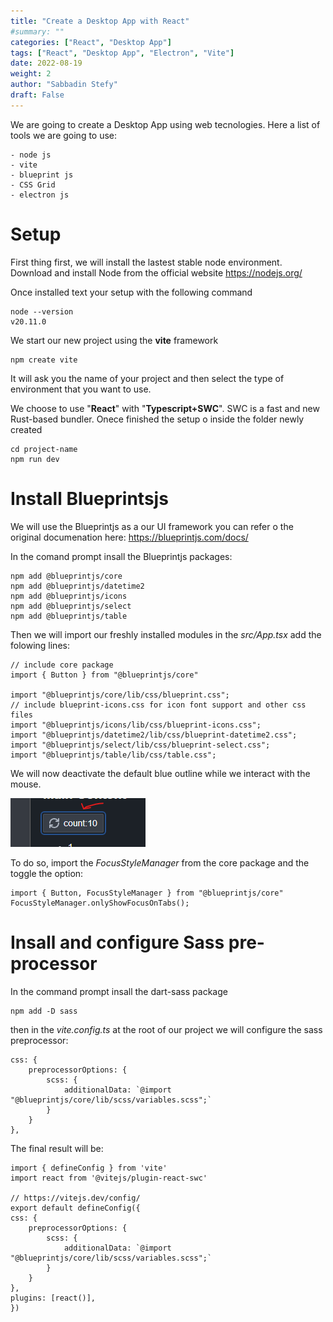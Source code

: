 ```yaml
---
title: "Create a Desktop App with React"
#summary: ""
categories: ["React", "Desktop App"]
tags: ["React", "Desktop App", "Electron", "Vite"]
date: 2022-08-19
weight: 2
author: "Sabbadin Stefy"
draft: False
---
```


We are going to create a Desktop App using web tecnologies. Here a list of tools we are going to use:

    - node js
    - vite
    - blueprint js
    - CSS Grid
    - electron js

# Setup

First thing first, we will install the lastest stable node environment. Download and install Node from the official website https://nodejs.org/

Once installed text your setup with the following command

    node --version
    v20.11.0

We start our new project using the **vite** framework 

    npm create vite

It will ask you the name of your project and then select the type of environment that you want to use.

We choose to use "**React**" with "**Typescript+SWC**". SWC is a fast and new  Rust-based bundler. Onece finished the setup o inside the folder newly created

    cd project-name
    npm run dev

# Install Blueprintsjs

We will use the Blueprintjs as a our UI framework you can refer o the original documenation here: https://blueprintjs.com/docs/

In the comand prompt insall the Blueprintjs packages:

    npm add @blueprintjs/core 
    npm add @blueprintjs/datetime2
    npm add @blueprintjs/icons
    npm add @blueprintjs/select
    npm add @blueprintjs/table


Then we will import our freshly installed modules in the *src/App.tsx* add the folowing lines:

    // include core package
    import { Button } from "@blueprintjs/core"

    import "@blueprintjs/core/lib/css/blueprint.css";
    // include blueprint-icons.css for icon font support and other css files
    import "@blueprintjs/icons/lib/css/blueprint-icons.css";
    import "@blueprintjs/datetime2/lib/css/blueprint-datetime2.css";
    import "@blueprintjs/select/lib/css/blueprint-select.css";
    import "@blueprintjs/table/lib/css/table.css";

We will now deactivate the default blue outline while we interact with the mouse.


![blueprintjs-outline](img/blueprintjs-outline.png)


To do so, import the *FocusStyleManager* from the core package and the toggle the option:

    import { Button, FocusStyleManager } from "@blueprintjs/core"
    FocusStyleManager.onlyShowFocusOnTabs();

# Insall and configure Sass pre-processor

In the command prompt insall the dart-sass package

    npm add -D sass

then in the *vite.config.ts* at the root of our project we will configure the sass preprocessor:

    css: {
        preprocessorOptions: {
            scss: {
                additionalData: `@import "@blueprintjs/core/lib/scss/variables.scss";`
            }
        }
    },

The final result will be:

    import { defineConfig } from 'vite'
    import react from '@vitejs/plugin-react-swc'

    // https://vitejs.dev/config/
    export default defineConfig({
    css: {
        preprocessorOptions: {
            scss: {
                additionalData: `@import "@blueprintjs/core/lib/scss/variables.scss";`
            }
        }
    },
    plugins: [react()],
    })



